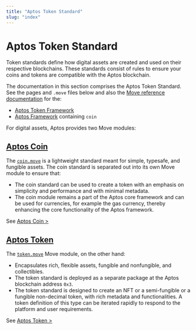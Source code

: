 ```yaml
---
title: "Aptos Token Standard"
slug: "index"
---
```


# Aptos Token Standard

Token standards define how digital assets are created and used on their respective blockchains. These standards consist of rules to ensure your coins and tokens are compatible with the Aptos blockchain.

The documentation in this section comprises the Aptos Token Standard. See the pages and `.move` files below and also the [Move reference documentation](../../guides/move-guides/index.md#aptos-move-documentation) for the:

  * [Aptos Token Framework](https://github.com/aptos-labs/aptos-core/blob/main/aptos-move/framework/aptos-token/doc/overview.md)
  * [Aptos Framework](https://github.com/aptos-labs/aptos-core/blob/main/aptos-move/framework/aptos-framework/doc/overview.md) containing `coin`

For digital assets, Aptos provides two Move modules:

## [Aptos Coin](aptos-coin)

The [`coin.move`](https://github.com/aptos-labs/aptos-core/blob/main/aptos-move/framework/aptos-framework/sources/coin.move) is a lightweight standard meant for simple, typesafe, and fungible assets. The coin standard is separated out into its own Move module to ensure that:
  - The coin standard can be used to create a token with an emphasis on simplicity and performance and with minimal metadata. 
  - The coin module remains a part of the Aptos core framework and can be used for currencies, for example the gas currency, thereby enhancing the core functionality of the Aptos framework.

See [Aptos Coin >](aptos-coin)

## [Aptos Token](aptos-token)

The [`token.move`](https://github.com/aptos-labs/aptos-core/blob/main/aptos-move/framework/aptos-token/sources/token.move) Move module, on the other hand:

- Encapsulates rich, flexible assets, fungible and nonfungible, and collectibles. 
- The token standard is deployed as a separate package at the Aptos blockchain address `0x3`. 
- The token standard is designed to create an NFT or a semi-fungible or a fungible non-decimal token, with rich metadata and functionalities. A token definition of this type can be iterated rapidly to respond to the platform and user requirements. 

See [Aptos Token >](aptos-token)
